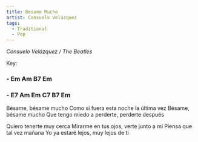 ```yaml
---
title: Besame Mucho
artist: Consuelo Velázquez
tags: 
  - Traditional
  - Pop
---
```


*Consuelo Velázquez / The Beatles*

Key: 
### - Em Am B7 Em
### - E7 Am Em C7 B7 Em

Bésame, bésame mucho Como si fuera esta noche la última vez
Bésame, bésame mucho Que tengo miedo a perderte, perderte después  

Quiero tenerte muy cerca Mirarme en tus ojos, verte junto a mí
Piensa que tal vez mañana Yo ya estaré lejos, muy lejos de ti

